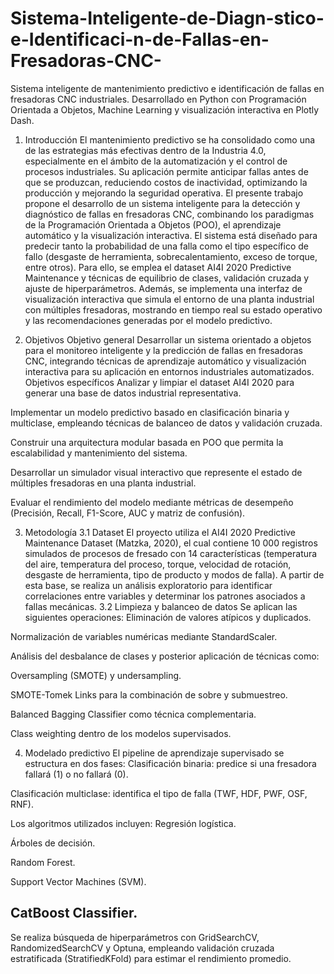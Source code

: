 # Sistema-Inteligente-de-Diagn-stico-e-Identificaci-n-de-Fallas-en-Fresadoras-CNC-
Sistema inteligente de mantenimiento predictivo e identificación de fallas en fresadoras CNC industriales. Desarrollado en Python con Programación Orientada a Objetos, Machine Learning y visualización interactiva en Plotly Dash.
1. Introducción
El mantenimiento predictivo se ha consolidado como una de las estrategias más efectivas dentro de la Industria 4.0, especialmente en el ámbito de la automatización y el control de procesos industriales. Su aplicación permite anticipar fallas antes de que se produzcan, reduciendo costos de inactividad, optimizando la producción y mejorando la seguridad operativa.
El presente trabajo propone el desarrollo de un sistema inteligente para la detección y diagnóstico de fallas en fresadoras CNC, combinando los paradigmas de la Programación Orientada a Objetos (POO), el aprendizaje automático y la visualización interactiva.
 El sistema está diseñado para predecir tanto la probabilidad de una falla como el tipo específico de fallo (desgaste de herramienta, sobrecalentamiento, exceso de torque, entre otros). Para ello, se emplea el dataset AI4I 2020 Predictive Maintenance y técnicas de equilibrio de clases, validación cruzada y ajuste de hiperparámetros.
Además, se implementa una interfaz de visualización interactiva que simula el entorno de una planta industrial con múltiples fresadoras, mostrando en tiempo real su estado operativo y las recomendaciones generadas por el modelo predictivo.

2. Objetivos
Objetivo general
Desarrollar un sistema orientado a objetos para el monitoreo inteligente y la predicción de fallas en fresadoras CNC, integrando técnicas de aprendizaje automático y visualización interactiva para su aplicación en entornos industriales automatizados.
Objetivos específicos
Analizar y limpiar el dataset AI4I 2020 para generar una base de datos industrial representativa.


Implementar un modelo predictivo basado en clasificación binaria y multiclase, empleando técnicas de balanceo de datos y validación cruzada.


Construir una arquitectura modular basada en POO que permita la escalabilidad y mantenimiento del sistema.


Desarrollar un simulador visual interactivo que represente el estado de múltiples fresadoras en una planta industrial.


Evaluar el rendimiento del modelo mediante métricas de desempeño (Precisión, Recall, F1-Score, AUC y matriz de confusión).



3. Metodología
3.1 Dataset
El proyecto utiliza el AI4I 2020 Predictive Maintenance Dataset (Matzka, 2020), el cual contiene 10 000 registros simulados de procesos de fresado con 14 características (temperatura del aire, temperatura del proceso, torque, velocidad de rotación, desgaste de herramienta, tipo de producto y modos de falla).
 A partir de esta base, se realiza un análisis exploratorio para identificar correlaciones entre variables y determinar los patrones asociados a fallas mecánicas.
3.2 Limpieza y balanceo de datos
Se aplican las siguientes operaciones:
Eliminación de valores atípicos y duplicados.


Normalización de variables numéricas mediante StandardScaler.


Análisis del desbalance de clases y posterior aplicación de técnicas como:


Oversampling (SMOTE) y undersampling.



SMOTE-Tomek Links para la combinación de sobre y submuestreo.


Balanced Bagging Classifier como técnica complementaria.


Class weighting dentro de los modelos supervisados.



4. Modelado predictivo
El pipeline de aprendizaje supervisado se estructura en dos fases:
Clasificación binaria: predice si una fresadora fallará (1) o no fallará (0).


Clasificación multiclase: identifica el tipo de falla (TWF, HDF, PWF, OSF, RNF).


Los algoritmos utilizados incluyen:
Regresión logística.


Árboles de decisión.


Random Forest.


Support Vector Machines (SVM).


CatBoost Classifier.
-

Se realiza búsqueda de hiperparámetros con GridSearchCV, RandomizedSearchCV y Optuna, empleando validación cruzada estratificada (StratifiedKFold) para estimar el rendimiento promedio.
